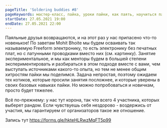 ```yaml
---
pageTitle: 'Soldering buddies #8'
pageKeywords: мастер-класс, пайка, уроки пайки, как паять, научиться паять
startDate: 27.05.2021 19:00
endDate: 27.05.2021 22:00
---
```


Паяльные друзья возвращаются, и на этот раз у нас припасено что-то новенькое!
По заветам Mohit Bhoite мы будем осваивать так называемую Freeform электронику, то есть электронику без печатных плат, но с латунными проводками вместо них (см. картинку).
Занятие экспериментальное, и мы как менторы будем в большей степени экспериментировать и разбираться в этом подходе вместе с вами, чем выступать источниками какого-то опыта, но тем не менее общим хитростям пайки мы поделимся.
Задача непростая, поэтому ожидаем тех котиков, которые просили занятия посложнее, и которые уверены в своих базовых навыках пайки. Но можно попробоваться и новичкам, просто будет тяжелее.

Всё по-прежнему: у нас тут корона, так что всего 4 участника, которых выберет рандом.
Если чувствуешь себя нездорово - воздержись от участия, мы гарантируем от организаторов такое же отношение.

Запись тут https://forms.gle/hkteHLRwzMqFT5p99